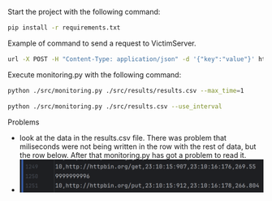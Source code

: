 Start the project with the following command:
```bash
pip install -r requirements.txt
```
Example of command to send a request to VictimServer.
```bash
url -X POST -H "Content-Type: application/json" -d '{"key":"value"}' http://192.168.56.103:5000/api/basic
```
Execute monitoring.py with the following command:
```bash
python ./src/monitoring.py ./src/results/results.csv --max_time=1
```
```bash
python ./src/monitoring.py ./src/results.csv --use_interval
```

Problems
- look at the data in the results.csv file. There was problem that miliseconds were not being written in the row with the rest of data, but the row below. After that monitoring.py has got a problem to read it.
- ![img.png](img.png)

